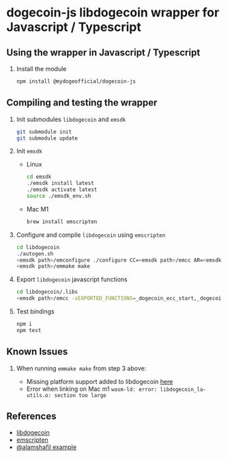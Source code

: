 # dogecoin-js libdogecoin wrapper for Javascript / Typescript

## Using the wrapper in Javascript / Typescript

1. Install the module

   ```bash
   npm install @mydogeofficial/dogecoin-js
   ```

## Compiling and testing the wrapper

1. Init submodules `libdogecoin` and `emsdk`

   ```bash
   git submodule init
   git submodule update
   ```

2. Init `emsdk`

   - Linux

     ```bash
     cd emsdk
     ./emsdk install latest
     ./emsdk activate latest
     source ./emsdk_env.sh
     ```

   - Mac M1

     ```bash
     brew install emscripten
     ```

3. Configure and compile `libdogecoin` using `emscripten`

   ```bash
   cd libdogecoin
   ./autogen.sh
   <emsdk path>/emconfigure ./configure CC=<emsdk path>/emcc AR=<emsdk path>/emar --host wasm32-emscripten --disable-net --disable-tools --disable-dependency-tracking
   <emsdk path>/emmake make
   ```

4. Export `libdogecoin` javascript functions

   ```bash
   cd libdogecoin/.libs
   <emsdk path>/emcc -sEXPORTED_FUNCTIONS=_dogecoin_ecc_start,_dogecoin_ecc_stop,_generatePrivPubKeypair,_free,_malloc -sEXPORTED_RUNTIME_METHODS=ccall,cwrap,allocate libdogecoin.a ../src/secp256k1/.libs/libsecp256k1.a -o ../../lib/libdogecoin.ts
   ```

5. Test bindings

   ```bash
   npm i
   npm test
   ```

## Known Issues

1. When running `emmake make` from step 3 above:

   - Missing platform support added to libdogecoin [here](https://github.com/dogecoinfoundation/libdogecoin/pull/84)
   - Error when linking on Mac m1 `wasm-ld: error: libdogecoin_la-utils.o: section too large`

## References

- [libdogecoin](github.com/dogecoinfoundation/libdogecoin)
- [emscripten](https://emscripten.org/docs/getting_started/downloads.html)
- [@alamshafil example](https://gist.github.com/alamshafil/383fcb4b9b3bad160a7a988aa9938465)
